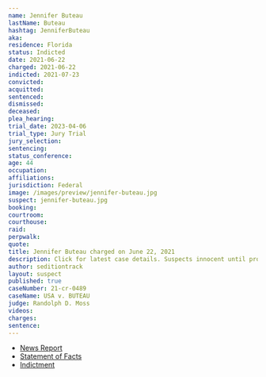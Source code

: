```yaml
---
name: Jennifer Buteau
lastName: Buteau
hashtag: JenniferButeau
aka:
residence: Florida
status: Indicted
date: 2021-06-22
charged: 2021-06-22
indicted: 2021-07-23
convicted:
acquitted:
sentenced:
dismissed:
deceased:
plea_hearing:
trial_date: 2023-04-06
trial_type: Jury Trial
jury_selection:
sentencing:
status_conference:
age: 44
occupation:
affiliations:
jurisdiction: Federal
image: /images/preview/jennifer-buteau.jpg
suspect: jennifer-buteau.jpg
booking:
courtroom:
courthouse:
raid:
perpwalk:
quote:
title: Jennifer Buteau charged on June 22, 2021
description: Click for latest case details. Suspects innocent until proven guilty.
author: seditiontrack
layout: suspect
published: true
caseNumber: 21-cr-0489
caseName: USA v. BUTEAU
judge: Randolph D. Moss
videos:
charges:
sentence:
---
```

- [News Report](https://www.ocala.com/story/news/crime/2021/06/24/ocala-husband-and-wife-charged-jan-6-u-s-capitol-attack/5336380001/)
- [Statement of Facts](https://www.justice.gov/usao-dc/case-multi-defendant/file/1405871/download)
- [Indictment](https://extremism.gwu.edu/sites/g/files/zaxdzs2191/f/Jamie%20and%20Jennifer%20Buteau%20Indictment.pdf)

